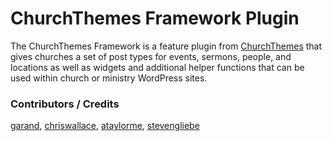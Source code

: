 # ChurchThemes Framework Plugin

The ChurchThemes Framework is a feature plugin from [ChurchThemes](https://churchthemes.net) that gives churches a set of post types for events, sermons, people, and locations as well as widgets and additional helper functions that can be used within church or ministry WordPress sites.

### Contributors / Credits

[garand](https://github.com/garand), [chriswallace](https://github.com/chriswallace), [ataylorme](https://github.com/ataylorme), [stevengliebe](https://github.com/stevengliebe)